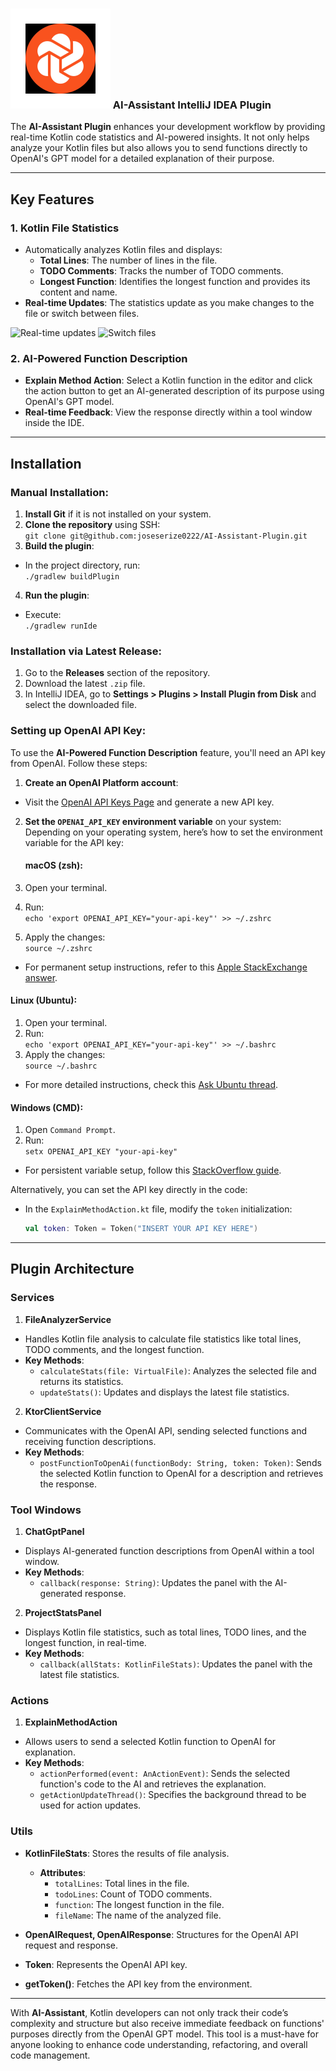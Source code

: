 
### ![about](https://github.com/joseserize0222/AI-Assistant-Plugin/blob/main/src/main/resources/META-INF/pluginIcon.svg) AI-Assistant IntelliJ IDEA Plugin




The **AI-Assistant Plugin** enhances your development workflow by providing real-time Kotlin code statistics and AI-powered insights. It not only helps analyze your Kotlin files but also allows you to send functions directly to OpenAI's GPT model for a detailed explanation of their purpose.

---

## Key Features

### 1. **Kotlin File Statistics**
- Automatically analyzes Kotlin files and displays:
  - **Total Lines**: The number of lines in the file.
  - **TODO Comments**: Tracks the number of TODO comments.
  - **Longest Function**: Identifies the longest function and provides its content and name.
- **Real-time Updates**: The statistics update as you make changes to the file or switch between files.

![Real-time updates](./src/data/Editing%20the%20file%20audio%20removed.gif)
![Switch files](./src/data/Switching%20files%20and%20resizing%20the%20windows.gif)

### 2. **AI-Powered Function Description**
- **Explain Method Action**: Select a Kotlin function in the editor and click the action button to get an AI-generated description of its purpose using OpenAI's GPT model.
- **Real-time Feedback**: View the response directly within a tool window inside the IDE.

---

## Installation

### Manual Installation:
1. **Install Git** if it is not installed on your system.
2. **Clone the repository** using SSH:  
   `git clone git@github.com:joseserize0222/AI-Assistant-Plugin.git`
3. **Build the plugin**:
  - In the project directory, run:  
    `./gradlew buildPlugin`
4. **Run the plugin**:
  - Execute:  
    `./gradlew runIde`

### Installation via Latest Release:
1. Go to the **Releases** section of the repository.
2. Download the latest `.zip` file.
3. In IntelliJ IDEA, go to **Settings > Plugins > Install Plugin from Disk** and select the downloaded file.

### Setting up OpenAI API Key:

To use the **AI-Powered Function Description** feature, you'll need an API key from OpenAI. Follow these steps:

1. **Create an OpenAI Platform account**:
  - Visit the [OpenAI API Keys Page](https://platform.openai.com/account/api-keys) and generate a new API key.

2. **Set the `OPENAI_API_KEY` environment variable** on your system:
   Depending on your operating system, here’s how to set the environment variable for the API key:

   #### macOS (zsh):
  1. Open your terminal.
  2. Run:  
     `echo 'export OPENAI_API_KEY="your-api-key"' >> ~/.zshrc`
  3. Apply the changes:  
     `source ~/.zshrc`
  - For permanent setup instructions, refer to this [Apple StackExchange answer](https://apple.stackexchange.com/questions/395457/how-to-set-environment-variable-permanently-in-zsh-on-macos-catalina).

   #### Linux (Ubuntu):
  1. Open your terminal.
  2. Run:  
     `echo 'export OPENAI_API_KEY="your-api-key"' >> ~/.bashrc`
  3. Apply the changes:  
     `source ~/.bashrc`
  - For more detailed instructions, check this [Ask Ubuntu thread](https://askubuntu.com/questions/887442/how-to-permanently-set-an-environment-variable).

   #### Windows (CMD):
  1. Open `Command Prompt`.
  2. Run:  
     `setx OPENAI_API_KEY "your-api-key"`
  - For persistent variable setup, follow this [StackOverflow guide](https://stackoverflow.com/questions/5898131/set-a-persistent-environment-variable-from-cmd-exe).

Alternatively, you can set the API key directly in the code:
- In the `ExplainMethodAction.kt` file, modify the `token` initialization:
   ```kotlin
   val token: Token = Token("INSERT YOUR API KEY HERE")
   ```

---

## Plugin Architecture

### Services

1. **FileAnalyzerService**
  - Handles Kotlin file analysis to calculate file statistics like total lines, TODO comments, and the longest function.
  - **Key Methods**:
    - `calculateStats(file: VirtualFile)`: Analyzes the selected file and returns its statistics.
    - `updateStats()`: Updates and displays the latest file statistics.

2. **KtorClientService**
  - Communicates with the OpenAI API, sending selected functions and receiving function descriptions.
  - **Key Methods**:
    - `postFunctionToOpenAi(functionBody: String, token: Token)`: Sends the selected Kotlin function to OpenAI for a description and retrieves the response.

### Tool Windows

1. **ChatGptPanel**
  - Displays AI-generated function descriptions from OpenAI within a tool window.
  - **Key Methods**:
    - `callback(response: String)`: Updates the panel with the AI-generated response.

2. **ProjectStatsPanel**
  - Displays Kotlin file statistics, such as total lines, TODO lines, and the longest function, in real-time.
  - **Key Methods**:
    - `callback(allStats: KotlinFileStats)`: Updates the panel with the latest file statistics.

### Actions

1. **ExplainMethodAction**
  - Allows users to send a selected Kotlin function to OpenAI for explanation.
  - **Key Methods**:
    - `actionPerformed(event: AnActionEvent)`: Sends the selected function's code to the AI and retrieves the explanation.
    - `getActionUpdateThread()`: Specifies the background thread to be used for action updates.

### Utils

- **KotlinFileStats**: Stores the results of file analysis.
  - **Attributes**:
    - `totalLines`: Total lines in the file.
    - `todoLines`: Count of TODO comments.
    - `function`: The longest function in the file.
    - `fileName`: The name of the analyzed file.

- **OpenAIRequest, OpenAIResponse**: Structures for the OpenAI API request and response.

- **Token**: Represents the OpenAI API key.

- **getToken()**: Fetches the API key from the environment.

---

With **AI-Assistant**, Kotlin developers can not only track their code’s complexity and structure but also receive immediate feedback on functions' purposes directly from the OpenAI GPT model. This tool is a must-have for anyone looking to enhance code understanding, refactoring, and overall code management.
